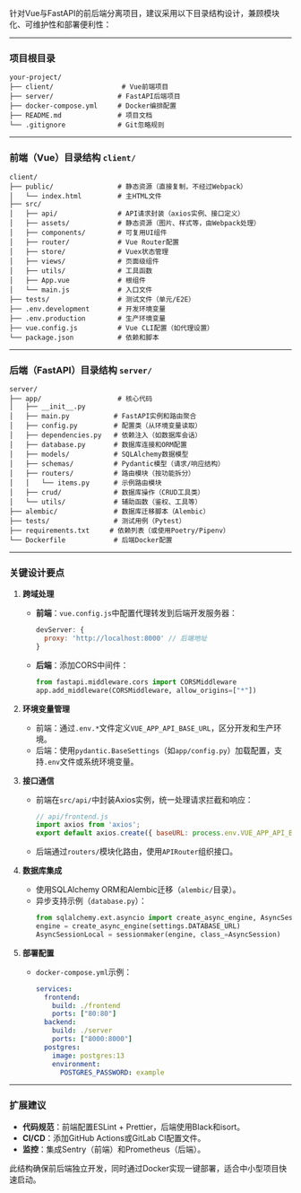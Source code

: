 针对Vue与FastAPI的前后端分离项目，建议采用以下目录结构设计，兼顾模块化、可维护性和部署便利性：

---

### 项目根目录
```
your-project/
├── client/                 # Vue前端项目
├── server/                # FastAPI后端项目
├── docker-compose.yml     # Docker编排配置
├── README.md              # 项目文档
└── .gitignore             # Git忽略规则
```

---

### **前端（Vue）目录结构** `client/`
```
client/
├── public/                # 静态资源（直接复制，不经过Webpack）
│   └── index.html         # 主HTML文件
├── src/
│   ├── api/               # API请求封装（axios实例、接口定义）
│   ├── assets/            # 静态资源（图片、样式等，由Webpack处理）
│   ├── components/        # 可复用UI组件
│   ├── router/            # Vue Router配置
│   ├── store/             # Vuex状态管理
│   ├── views/             # 页面级组件
│   ├── utils/             # 工具函数
│   ├── App.vue            # 根组件
│   └── main.js            # 入口文件
├── tests/                 # 测试文件（单元/E2E）
├── .env.development       # 开发环境变量
├── .env.production        # 生产环境变量
├── vue.config.js          # Vue CLI配置（如代理设置）
└── package.json           # 依赖和脚本
```

---

### **后端（FastAPI）目录结构** `server/`
```
server/
├── app/                   # 核心代码
│   ├── __init__.py
│   ├── main.py           # FastAPI实例和路由聚合
│   ├── config.py         # 配置类（从环境变量读取）
│   ├── dependencies.py   # 依赖注入（如数据库会话）
│   ├── database.py       # 数据库连接和ORM配置
│   ├── models/           # SQLAlchemy数据模型
│   ├── schemas/          # Pydantic模型（请求/响应结构）
│   ├── routers/          # 路由模块（按功能拆分）
│   │   └── items.py      # 示例路由模块
│   ├── crud/             # 数据库操作（CRUD工具类）
│   └── utils/            # 辅助函数（鉴权、工具等）
├── alembic/              # 数据库迁移脚本（Alembic）
├── tests/                # 测试用例（Pytest）
├── requirements.txt     # 依赖列表（或使用Poetry/Pipenv）
└── Dockerfile            # 后端Docker配置
```

---

### **关键设计要点**

1. **跨域处理**
   - **前端**：`vue.config.js`中配置代理转发到后端开发服务器：
     ```js
     devServer: {
       proxy: 'http://localhost:8000' // 后端地址
     }
     ```
   - **后端**：添加CORS中间件：
     ```python
     from fastapi.middleware.cors import CORSMiddleware
     app.add_middleware(CORSMiddleware, allow_origins=["*"])
     ```

2. **环境变量管理**
   - 前端：通过`.env.*`文件定义`VUE_APP_API_BASE_URL`，区分开发和生产环境。
   - 后端：使用`pydantic.BaseSettings`（如`app/config.py`）加载配置，支持`.env`文件或系统环境变量。

3. **接口通信**
   - 前端在`src/api/`中封装Axios实例，统一处理请求拦截和响应：
     ```js
     // api/frontend.js
     import axios from 'axios';
     export default axios.create({ baseURL: process.env.VUE_APP_API_BASE_URL });
     ```
   - 后端通过`routers/`模块化路由，使用`APIRouter`组织接口。

4. **数据库集成**
   - 使用SQLAlchemy ORM和Alembic迁移（`alembic/`目录）。
   - 异步支持示例（`database.py`）：
     ```python
     from sqlalchemy.ext.asyncio import create_async_engine, AsyncSession
     engine = create_async_engine(settings.DATABASE_URL)
     AsyncSessionLocal = sessionmaker(engine, class_=AsyncSession)
     ```

5. **部署配置**
   - `docker-compose.yml`示例：
     ```yaml
     services:
       frontend:
         build: ./frontend
         ports: ["80:80"]
       backend:
         build: ./server
         ports: ["8000:8000"]
       postgres:
         image: postgres:13
         environment:
           POSTGRES_PASSWORD: example
     ```

---

### **扩展建议**
- **代码规范**：前端配置ESLint + Prettier，后端使用Black和isort。
- **CI/CD**：添加GitHub Actions或GitLab CI配置文件。
- **监控**：集成Sentry（前端）和Prometheus（后端）。

此结构确保前后端独立开发，同时通过Docker实现一键部署，适合中小型项目快速启动。


